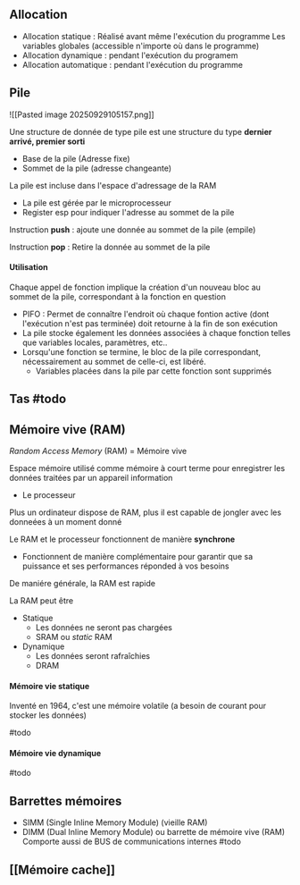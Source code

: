 
## Allocation

-  Allocation statique : Réalisé avant même l'exécution du programme
	Les variables globales (accessible n'importe où dans le programme)
-  Allocation dynamique : pendant l'exécution du programem
-  Allocation automatique : pendant l'exécution du programme
## Pile

![[Pasted image 20250929105157.png]]

Une structure de donnée de type pile est une structure du type **dernier arrivé, premier sorti**
-  Base de la pile (Adresse fixe)
-  Sommet de la pile (adresse changeante)

La pile est incluse dans l'espace d'adressage de la RAM
-  La pile est gérée par le microprocesseur
-  Register esp pour indiquer l'adresse au sommet de la pile

Instruction **push** : ajoute une donnée au sommet de la pile (empile)

Instruction **pop** : Retire la donnée au sommet de la pile

#### Utilisation

Chaque appel de fonction implique la création d'un nouveau bloc au sommet de la pile, correspondant à la fonction en question
-  PIFO : Permet de connaître l'endroit où chaque fontion active (dont l'exécution n'est pas terminée) doit retourne à la fin de son exécution
-  La pile stocke également les données associées à chaque fonction telles que variables locales, paramètres, etc..
-  Lorsqu'une fonction se termine, le bloc de la pile correspondant, nécessairement au sommet de celle-ci, est libéré.
	-  Variables placées dans la pile par cette fonction sont supprimés

## Tas #todo


## Mémoire vive (RAM)

*Random Access Memory* (RAM) = Mémoire vive

 Espace mémoire utilisé comme mémoire à court terme pour enregistrer les données traitées par un appareil information
 -  Le processeur

Plus un ordinateur dispose de RAM, plus il est capable de jongler avec les donneées à un moment donné

Le RAM et le processeur fonctionnent de manière **synchrone**
-  Fonctionnent de manière complémentaire pour garantir que sa puissance et ses performances réponded à vos besoins

De maniére générale, la RAM est rapide

La RAM peut être
-  Statique
	-  Les données ne seront pas chargées
	-  SRAM ou *static* RAM
-  Dynamique
	-  Les données seront rafraîchies
	-  DRAM

#### Mémoire vie statique

Inventé en 1964, c'est une mémoire volatile (a besoin de courant pour stocker les données)

#todo 

#### Mémoire vie dynamique

#todo 

## Barrettes mémoires

-  SIMM (Single Inline Memory Module) (vieille RAM)
-  DIMM (Dual Inline Memory Module) ou barrette de mémoire vive (RAM)
	Comporte aussi de BUS de communications internes
#todo 

## [[Mémoire cache]]
